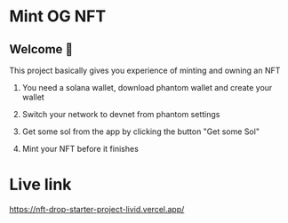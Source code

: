 # Mint OG NFT

## Welcome 👋

This project basically gives you experience of minting and owning an NFT

1. You need a solana wallet, download phantom wallet and create your wallet

2. Switch your network to devnet from phantom settings

3. Get some sol from the app by clicking the button "Get some Sol"

4. Mint your NFT before it finishes

# Live link

https://nft-drop-starter-project-livid.vercel.app/
